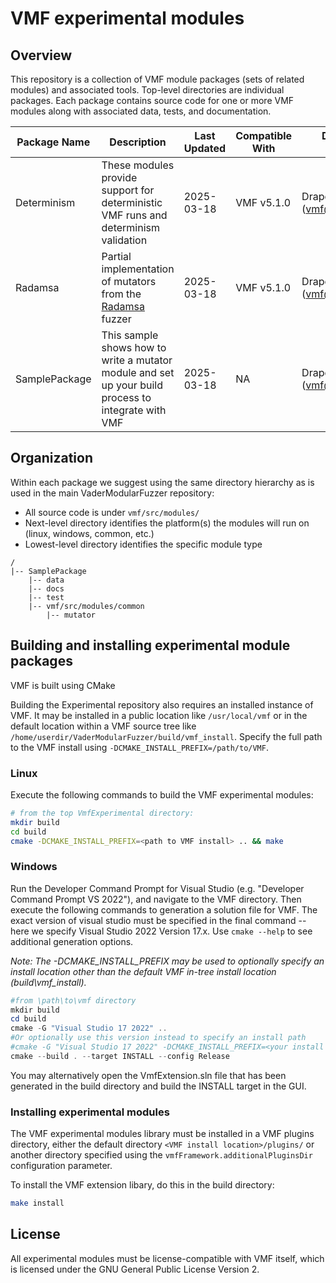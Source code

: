 # VMF experimental modules

## Overview

This repository is a collection of VMF module packages (sets of related modules) and associated tools.
Top-level directories are individual packages. Each package contains source code for one or more VMF
modules along with associated data, tests, and documentation.

| Package Name  | Description  | Last Updated  | Compatible With  | Developer Contact  |
| ------------  | -----------  | ------------  | ---------------  | -----------------  |
| Determinism  | These modules provide support for deterministic VMF runs and determinism validation  | 2025-03-18  | VMF v5.1.0 | Draper (vmf@draper.com) |
| Radamsa  | Partial implementation of mutators from the [Radamsa](https://gitlab.com/akihe/radamsa) fuzzer | 2025-03-18  | VMF v5.1.0 | Draper (vmf@draper.com) |
| SamplePackage  | This sample shows how to write a mutator module and set up your build process to integrate with VMF | 2025-03-18  | NA  | Draper (vmf@draper.com) |

## Organization

Within each package we suggest using the same directory hierarchy as is used in the main 
VaderModularFuzzer repository:
* All source code is under `vmf/src/modules/`
* Next-level directory identifies the platform(s) the modules will run on (linux, windows, common, etc.)
* Lowest-level directory identifies the specific module type

```
/
|-- SamplePackage
    |-- data
    |-- docs
    |-- test
    |-- vmf/src/modules/common
	    |-- mutator
```

## Building and installing experimental module packages

VMF is built using CMake

Building the Experimental repository also requires an installed instance of VMF. It may be installed
in a public location like `/usr/local/vmf` or in the default location within a VMF source tree like
`/home/userdir/VaderModularFuzzer/build/vmf_install`. Specify the full path to the VMF install using
`-DCMAKE_INSTALL_PREFIX=/path/to/VMF`.

### Linux

Execute the following commands to build the VMF experimental modules:

```bash
# from the top VmfExperimental directory:
mkdir build
cd build
cmake -DCMAKE_INSTALL_PREFIX=<path to VMF install> .. && make
```

### Windows

Run the Developer Command Prompt for Visual Studio (e.g. "Developer Command Prompt VS 2022"), and
navigate to the VMF directory.  Then execute the following commands to generation a solution file
for VMF.  The exact version of visual studio must be specified in the final command -- here we
specify Visual Studio 2022 Version 17.x.  Use `cmake --help` to see additional generation options.

*Note: The -DCMAKE_INSTALL_PREFIX may be used to optionally specify an install location other than
the default VMF in-tree install location (build\vmf_install).*

```powershell
#from \path\to\vmf directory
mkdir build
cd build
cmake -G "Visual Studio 17 2022" ..
#Or optionally use this version instead to specify an install path
#cmake -G "Visual Studio 17 2022" -DCMAKE_INSTALL_PREFIX=<your install path here> ..
cmake --build . --target INSTALL --config Release
```
You may alternatively open the VmfExtension.sln file that has been generated in the build directory 
and build the INSTALL target in the GUI.

### Installing experimental modules

The VMF experimental modules library must be installed in a VMF plugins directory, either the default
directory `<VMF install location>/plugins/` or another directory specified using the 
`vmfFramework.additionalPluginsDir` configuration parameter.

To install the VMF extension libary, do this in the build directory:
```bash
make install
```


## License
All experimental modules must be license-compatible with VMF itself, which is licensed under the GNU General Public License Version 2.


